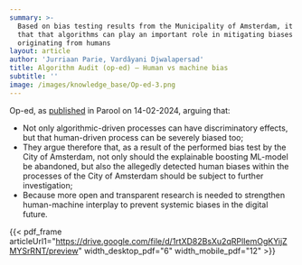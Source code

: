 ```yaml
---
summary: >-
  Based on bias testing results from the Municipality of Amsterdam, it is argued
  that that algorithms can play an important role in mitigating biases
  originating from humans
layout: article
author: 'Jurriaan Parie, Vardâyani Djwalapersad'
title: Algorithm Audit (op-ed) – Human vs machine bias
subtitle: ''
image: /images/knowledge_base/Op-ed-3.png
---
```


Op-ed, as <a href="https://www.parool.nl/columns-opinie/opinie-onderzoek-vooringenomenheid-van-zowel-algoritme-als-ambtenaar~bd69aa5e/" target="_blank">published</a> in Parool on 14-02-2024, arguing that:

* Not only algorithmic-driven processes can have discriminatory effects, but that human-driven process can be severely biased too;
* They argue therefore that, as a result of the performed bias test by the City of Amsterdam, not only should the explainable boosting ML-model be abandoned, but also the allegedly detected human biases within the processes of the City of Amsterdam should be subject to further investigation;
* Because more open and transparent research is needed to strengthen human-machine interplay to prevent systemic biases in the digital future.

{{< pdf_frame articleUrl1="https://drive.google.com/file/d/1rtXD82BsXu2qRPlIemOgKYijZMYSrRNT/preview" width_desktop_pdf="6" width_mobile_pdf="12" >}}
